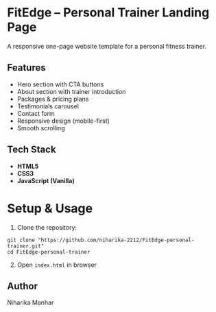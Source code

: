 # FitEdge – Personal Trainer Landing Page

A responsive one-page website template for a personal fitness trainer.  

## Features
- Hero section with CTA buttons
- About section with trainer introduction
- Packages & pricing plans
- Testimonials carousel
- Contact form
- Responsive design (mobile-first)
- Smooth scrolling

## Tech Stack
- **HTML5**
- **CSS3**
- **JavaScript (Vanilla)** 

# Setup & Usage
1. Clone the repository:
```
git clone "https://github.com/niharika-2212/FitEdge-personal-trainer.git"
cd FitEdge-personal-trainer
```

2. Open `index.html` in browser

## Author
Niharika Manhar

